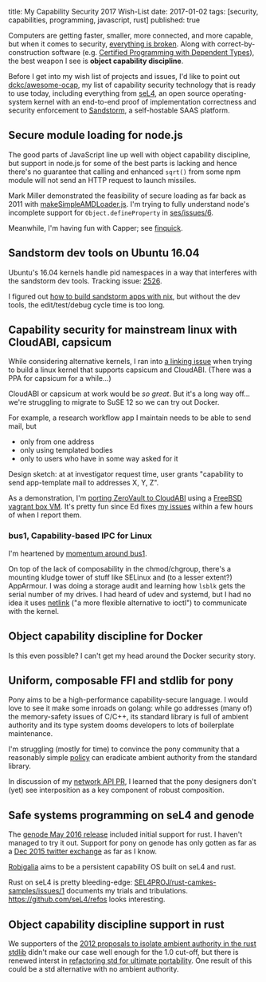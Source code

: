 title: My Capability Security 2017 Wish-List
date: 2017-01-02
tags: [security, capabilities, programming, javascript, rust]
published: true

Computers are getting faster, smaller, more connected, and more
capable, but when it comes to security,
[everything is broken][QN14]. Along with correct-by-construction
software (e.g. [Certified Programming with Dependent Types][cpdt]),
the best weapon I see is **object capability discipline**.

Before I get into my wish list of projects and issues, I'd like to
point out [dckc/awesome-ocap](https://github.com/dckc/awesome-ocap),
my list of capability security technology that is ready to use today,
including everything from [seL4](https://sel4.systems/), an open
source operating-system kernel with an end-to-end proof of
implementation correctness and security enforcement to
[Sandstorm](https://sandstorm.io/), a self-hostable SAAS platform.

[QN14]: https://medium.com/message/everything-is-broken-81e5f33a24e1
[cpdt]: http://adam.chlipala.net/cpdt/

## Secure module loading for node.js

The good parts of JavaScript line up well with object capability
discipline, but support in node.js for some of the best parts is
lacking and hence there's no guarantee that calling and enhanced
`sqrt()` from some npm module will not send an HTTP request to launch
missiles.

Mark Miller demonstrated the feasibility of secure loading as far back
as 2011 with [makeSimpleAMDLoader.js][]. I'm trying to fully
understand node's incomplete support for `Object.defineProperty` in
[ses/issues/6](https://github.com/drses/ses/issues/6).

Meanwhile, I'm having fun with Capper; see
[finquick](https://bitbucket.org/DanC/finquick).

[makeSimpleAMDLoader.js]: https://github.com/google/caja/blob/master/src/com/google/caja/ses/makeSimpleAMDLoader.js

## Sandstorm dev tools on Ubuntu 16.04

Ubuntu's 16.04 kernels handle pid namespaces in a way that interferes
with the sandstorm dev tools. Tracking issue:
[2526](https://github.com/sandstorm-io/sandstorm/issues/2526).

I figured out
[how to build sandstorm apps with nix][gist1],
but without the dev tools, the edit/test/debug cycle time is too long.

[gist1]: https://gist.github.com/dckc/2e6b5c8029246ab38c16e254fc3d3f4d

## Capability security for mainstream linux with CloudABI,  capsicum

While considering alternative kernels, I ran into
[a linking issue](https://github.com/dckc/madmode-blog/issues/20) when
trying to build a linux kernel that supports capsicum and
CloudABI. (There was a PPA for capsicum for a while...)

CloudABI or capsicum at work would be _so great_. But it's a long way
off... we're struggling to migrate to SuSE 12 so we can try out
Docker.

For example, a research workflow app I maintain needs to be able to
send mail, but
  - only from one address
  - only using templated bodies
  - only to users who have in some way asked for it

Design sketch: at at investigator request time, user grants
"capability to send app-template mail to addresses X, Y, Z".

As a demonstration, I'm [porting ZeroVault to CloudABI][porting] using
a [FreeBSD vagrant box VM][box]. It's pretty fun since Ed fixes
[my issues][] within a few hours of when I report them.

[box]: https://atlas.hashicorp.com/freebsd/boxes/FreeBSD-11.0-STABLE
[my issues]: https://github.com/NuxiNL/cloudabi-ports/issues?utf8=%E2%9C%93&q=%20is%3Aissue%20author%3Adckc%20
[porting]: https://github.com/dckc/ZeroVault/tree/cloudabi_wsgi

### bus1, Capability-based IPC for Linux

I'm heartened by [momentum around bus1](https://lwn.net/Articles/697191/).

On top of the lack of composability in the chmod/chgroup, there's a
mounting kludge tower of stuff like SELinux and (to a lesser extent?)
AppArmour. I was doing a storage audit and learning how `lsblk` gets
the serial number of my drives. I had heard of udev and systemd, but I
had no idea it uses [netlink](https://en.wikipedia.org/wiki/Netlink)
("a more flexible alternative to ioctl") to communicate with the
kernel.

## Object capability discipline for Docker

Is this even possible? I can't get my head around the Docker security story.

## Uniform, composable FFI and stdlib for pony

Pony aims to be a high-performance capability-secure language. I would
love to see it make some inroads on golang: while go addresses (many
of) the memory-safety issues of C/C++, its standard library is full of
ambient authority and its type system dooms developers to lots of
boilerplate maintenance.

I'm struggling (mostly for time) to convince the pony community that a
reasonably simple [policy][] can eradicate ambient authority from the
standard library.

In discussion of my [network API PR][301], I learned that the pony
designers don't (yet) see interposition as a key component of robust
composition.

[policy]: https://github.com/dckc/rfcs/blob/ffi-taming/text/0000-ffi-taming.md
[301]: https://github.com/ponylang/ponyc/pull/301

## Safe systems programming on seL4 and genode

The [genode May 2016 release][1605] included initial support for
rust. I haven't managed to try it out. Support for pony on genode has
only gotten as far as a [Dec 2015 twitter exchange][1512] as far as I
know.

[Robigalia](https://robigalia.org/) aims to be a persistent capability
OS built on seL4 and rust.

Rust on seL4 is pretty bleeding-edge:
[SEL4PROJ/rust-camkes-samples/issues/1][sel4-1] documents my trials
and tribulations. https://github.com/seL4/refos looks interesting.


[1605]: https://genode.org/documentation/release-notes/16.05
[1512]: https://twitter.com/ponylang/status/671971997753212928
[sel4-1]: https://github.com/SEL4PROJ/rust-camkes-samples/issues/1

## Object capability discipline support in rust

We supporters of the
[2012 proposals to isolate ambient authority in the rust stdlib][3094]
didn't make our case well enough for the 1.0 cut-off, but there is
renewed interst in
[refactoring std for ultimate portability][4301]. One result of this
could be a std alternative with no ambient authority.

[3094]: https://github.com/rust-lang/rust/issues/3094#issuecomment-9589749
[4301]: https://internals.rust-lang.org/t/refactoring-std-for-ultimate-portability/4301
